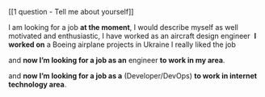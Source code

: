 [[1 question - Tell me about yourself]]

l am looking for a job **at the moment**, I would describe myself as well motivated and enthusiastic, I have worked as an aircraft design engineer  **I worked on** a Boeing airplane projects in Ukraine I really liked the job  

and **now I’m looking for a job as an** engineer **to work in my area**.

and **now I’m looking for a job as a** (Developer/DevOps) **to work in internet technology area**.
